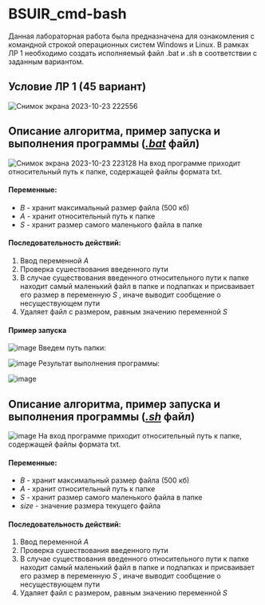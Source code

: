 # BSUIR_cmd-bash
Данная лабораторная работа была предназначена для ознакомления с командной строкой операционных систем Windows и Linux. В рамках ЛР 1 необходимо создать исполняемый файл .bat и .sh в соответствии с заданным вариантом.
## Условие ЛР 1 (45 вариант)
![Снимок экрана 2023-10-23 222556](https://github.com/iis-32170x/RPIIS/assets/144935811/a1d7e573-ae98-40a4-8f17-a76cd2fc4d61)
## Описание алгоритма, пример запуска и выполнения программы ([_.bat_](https://github.com/iis-32170x/RPIIS/blob/Леонов_А/laba.bat) файл)
![Снимок экрана 2023-10-23 223128](https://github.com/iis-32170x/RPIIS/assets/144935811/7b586723-3793-4cf0-85ae-cdf7ae5c1436)
На вход программе приходит относительный путь к папке, содержащей файлы формата txt.
#### Переменные:

- _B_ - хранит максимальный размер файла (500 кб)
- _A_ - хранит относительный путь к папке
- _S_ - хранит размер самого маленького файла в папке

#### Последовательность действий:

1. Ввод переменной _A_ 
2. Проверка сушествования введенного пути
3. В случае существования введенного относительного пути к папке находит самый маленький файл в папке и подпапках и присваивает его размер в переменную _S_ , иначе выводит сообщение о несуществующем пути 
4. Удаляет файл с размером, равным значению переменной _S_
#### Пример запуска

![image](https://github.com/iis-32170x/RPIIS/assets/144935811/87cdcff9-5007-4be0-a80f-24083a5babaa)
Введем путь папки:

![image](https://github.com/iis-32170x/RPIIS/assets/144935811/3dbedc7d-0b92-4de3-aefc-a4416d4b2aad)
Результат выполнения программы:

![image](https://github.com/iis-32170x/RPIIS/assets/144935811/13b50ccb-4683-430d-a429-4cf0b93f2bca)

## Описание алгоритма, пример запуска и выполнения программы ([_.sh_](https://github.com/iis-32170x/RPIIS/blob/Леонов_А/linulaba.sh) файл)
![image](https://github.com/iis-32170x/RPIIS/assets/144935811/618809e3-06e9-4d6b-8f61-96d65bed6c61)
На вход программе приходит относительный путь к папке, содержащей файлы формата txt.
#### Переменные:

- _B_ - хранит максимальный размер файла (500 кб)
- _A_ - хранит относительный путь к папке
- _S_ - хранит размер самого маленького файла в папке
- _size_ - значение размера текущего файла 
#### Последовательность действий:
1. Ввод переменной _A_ 
2. Проверка сушествования введенного пути
3. В случае существования введенного относительного пути к папке находит самый маленький файл в папке и подпапках и присваивает его размер в переменную _S_ , иначе выводит сообщение о несуществующем пути 
4. Удаляет файл с размером, равным значению переменной _S_
